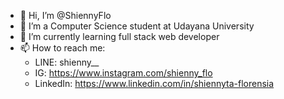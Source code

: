 - 👋 Hi, I’m @ShiennyFlo
- 👀 I’m a Computer Science student at Udayana University
- 🌱 I’m currently learning full stack web developer
- 📫 How to reach me:
  - LINE: shienny__
  - IG: https://www.instagram.com/shienny_flo
  - LinkedIn: https://www.linkedin.com/in/shiennyta-florensia

<!---
ShiennyFlo/ShiennyFlo is a ✨ special ✨ repository because its `README.md` (this file) appears on your GitHub profile.
You can click the Preview link to take a look at your changes.
--->

